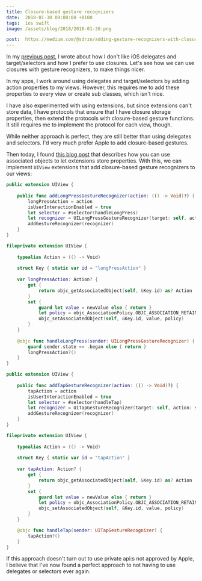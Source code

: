 ```yaml
---
title: Closure-based gesture recognizers
date:  2018-01-30 09:00:00 +0100
tags:  ios swift
image: /assets/blog/2018/2018-01-30.png

post:  https://medium.com/@sdrzn/adding-gesture-recognizers-with-closures-instead-of-selectors-9fb3e09a8f0b
---
```


In my [previous post](/blog/2018/01/19/ditching-rxswift), I wrote about how I don't 
like iOS delegates and target/selectors and how I prefer to use closures. Let's see
how we can use closures with gesture recognizers, to make things nicer.

In my apps, I work around using delegates and target/selectors by adding action
properties to my views. However, this requires me to add these properties to every
view or create sub classes, which isn't nice.

I have also experimented with using extensions, but since extensions can't store
data, I have protocols that ensure that I have closure storage properties, then 
extend the protocols with closure-based gesture functions. It still requires me to
implement the protocol for each view, though.

While neither approach is perfect, they are still better than using delegates and
selectors. I'd very much prefer Apple to add closure-based gestures.

Then today, I found [this blog post]({{page.post}}) that describes how you can use
associated objects to let extensions store properties. With this, we can implement
`UIView` extensions that add closure-based gesture recognizers to our views:

```swift
public extension UIView {
    
    public func addLongPressGestureRecognizer(action: (() -> Void)?) {
        longPressAction = action
        isUserInteractionEnabled = true
        let selector = #selector(handleLongPress)
        let recognizer = UILongPressGestureRecognizer(target: self, action: selector)
        addGestureRecognizer(recognizer)
    }
}

fileprivate extension UIView {
    
    typealias Action = (() -> Void)
    
    struct Key { static var id = "longPressAction" }
    
    var longPressAction: Action? {
        get {
            return objc_getAssociatedObject(self, &Key.id) as? Action
        }
        set {
            guard let value = newValue else { return }
            let policy = objc_AssociationPolicy.OBJC_ASSOCIATION_RETAIN
            objc_setAssociatedObject(self, &Key.id, value, policy)
        }
    }
    
    @objc func handleLongPress(sender: UILongPressGestureRecognizer) {
        guard sender.state == .began else { return }
        longPressAction?()
    }
}
```

```swift
public extension UIView {
    
    public func addTapGestureRecognizer(action: (() -> Void)?) {
        tapAction = action
        isUserInteractionEnabled = true
        let selector = #selector(handleTap)
        let recognizer = UITapGestureRecognizer(target: self, action: selector)
        addGestureRecognizer(recognizer)
    }
}

fileprivate extension UIView {
    
    typealias Action = (() -> Void)
    
    struct Key { static var id = "tapAction" }
    
    var tapAction: Action? {
        get {
            return objc_getAssociatedObject(self, &Key.id) as? Action
        }
        set {
            guard let value = newValue else { return }
            let policy = objc_AssociationPolicy.OBJC_ASSOCIATION_RETAIN
            objc_setAssociatedObject(self, &Key.id, value, policy)
        }
    }

    @objc func handleTap(sender: UITapGestureRecognizer) {
        tapAction?()
    }
}
```

If this approach doesn't turn out to use private api:s not approved by Apple, I
believe that I've now found a perfect approach to not having to use delegates or
selectors ever again.